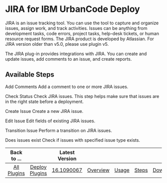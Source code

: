 
JIRA for IBM UrbanCode Deploy
=============================

JIRA is an issue tracking tool. You can use the tool to capture and organize issues, assign work, and track activities. Issues can be anything from development tasks, code errors, project tasks, help-desk tickets, or human resource request forms. The JIRA product is developed by Atlassian. For JIRA version older than v5.0, please use plugin v5.

The JIRA plug-in provides integrations with JIRA. You can create and update issues, add comments to an issue, and create reports.


Available Steps
---------------

Add Comments Add a comment to one or more JIRA issues.

Check Status Check JIRA issues. This step helps make sure that issues are in the right state before a deployment.

Create Issue Create a new JIRA issue.

Edit Issue Edit fields of existing JIRA issues.

Transition Issue Perform a transition on JIRA issues.

Does issues exist Check if issues with specified issue type exists.



|Back to ...||Latest Version|||||
| :---: | :---: | :---: | :---: | :---: | :---: | :---: |
|[All Plugins](../../index.md)|[Deploy Plugins](../README.md)|[16.1090067](https://raw.githubusercontent.com/UrbanCode/IBM-UCD-PLUGINS/main/files/JIRA/JIRA-16.1090067.zip)|[Overview](overview.md)|[Usage](usage.md)|[Steps](steps.md)|[Downloads](downloads.md)|
